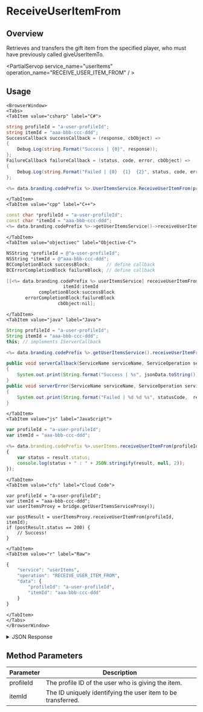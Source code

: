 # ReceiveUserItemFrom
## Overview
Retrieves and transfers the gift item from the specified player, who must have previously called giveUserItemTo.

<PartialServop service_name="userItems" operation_name="RECEIVE_USER_ITEM_FROM" / >

## Usage

```mdx-code-block
<BrowserWindow>
<Tabs>
<TabItem value="csharp" label="C#">
```

```csharp
string profileId = "a-user-profileId";
string itemId = "aaa-bbb-ccc-ddd";
SuccessCallback successCallback = (response, cbObject) =>
{
    Debug.Log(string.Format("Success | {0}", response));
};
FailureCallback failureCallback = (status, code, error, cbObject) =>
{
    Debug.Log(string.Format("Failed | {0}  {1}  {2}", status, code, error));
};

<%= data.branding.codePrefix %>.UserItemsService.ReceiveUserItemFrom(profileId, itemId, successCallback, failureCallback);
```

```mdx-code-block
</TabItem>
<TabItem value="cpp" label="C++">
```

```cpp
const char *profileId = "a-user-profileId";
const char *itemId = "aaa-bbb-ccc-ddd";
<%= data.branding.codePrefix %>->getUserItemsService()->receiveUserItemFrom(profileId, itemId, this);
```

```mdx-code-block
</TabItem>
<TabItem value="objectivec" label="Objective-C">
```

```objectivec
NSString *profileId = @"a-user-profileId";
NSString *itemId = @"aaa-bbb-ccc-ddd";
BCCompletionBlock successBlock;      // define callback
BCErrorCompletionBlock failureBlock; // define callback

[[<%= data.branding.codePrefix %> userItemsService] receiveUserItemFrom:profileId
                     itemId:itemId
            completionBlock:successBlock
       errorCompletionBlock:failureBlock
                   cbObject:nil];
```

```mdx-code-block
</TabItem>
<TabItem value="java" label="Java">
```

```java
String profileId = "a-user-profileId";
String itemId = "aaa-bbb-ccc-ddd";
this; // implements IServerCallback

<%= data.branding.codePrefix %>.getUserItemsService().receiveUserItemFrom(profileId, itemId, this);

public void serverCallback(ServiceName serviceName, ServiceOperation serviceOperation, JSONObject jsonData)
{
    System.out.print(String.format("Success | %s", jsonData.toString()));
}
public void serverError(ServiceName serviceName, ServiceOperation serviceOperation, int statusCode, int reasonCode, String jsonError)
{
    System.out.print(String.format("Failed | %d %d %s", statusCode,  reasonCode, jsonError.toString()));
}
```

```mdx-code-block
</TabItem>
<TabItem value="js" label="JavaScript">
```

```javascript
var profileId = "a-user-profileId";
var itemId = "aaa-bbb-ccc-ddd";

<%= data.branding.codePrefix %>.userItems.receiveUserItemFrom(profileId, itemId, result =>
{
    var status = result.status;
    console.log(status + " : " + JSON.stringify(result, null, 2));
});
```

```mdx-code-block
</TabItem>
<TabItem value="cfs" label="Cloud Code">
```

```cfscript
var profileId = "a-user-profileId";
var itemId = "aaa-bbb-ccc-ddd";
var userItemsProxy = bridge.getUserItemsServiceProxy();

var postResult = userItemsProxy.receiveUserItemFrom(profileId, itemId);
if (postResult.status == 200) {
    // Success!
}
```

```mdx-code-block
</TabItem>
<TabItem value="r" label="Raw">
```

```r
{
	"service": "userItems",
	"operation": "RECEIVE_USER_ITEM_FROM",
	"data": {
		"profileId": "a-user-profileId",
		"itemId": "aaa-bbb-ccc-ddd"
	}
}
```

```mdx-code-block
</TabItem>
</Tabs>
</BrowserWindow>
```

<details>
<summary>JSON Response</summary>

```json
{
  "data": {
    "item": {
      "itemId": "692ac167-ed6a-4539-9513-c7149d7166c2",
      "defId": "boost_rapidfire",
      "quantity": 1,
      "usesLeft": null,
      "coolDownStart": -1,
      "recoveryStart": -1,
      "itemData": {},
      "giftedTo": null,
      "giftedFrom": null,
      "blockId": null,
      "createdAt": 1566852144140,
      "updatedAt": 1566852144140,
      "version": 1,
      "maxUses": null,
      "coolDownUntil": -1,
      "recoveryUntil": -1,
      "itemDef": {}
    }
  },
  "status": 200
}
```
</details>

## Method Parameters
Parameter | Description
--------- | -----------
profileId | The profile ID of the user who is giving the item. 
itemId | The ID uniquely identifying the user item to be transferred. 


